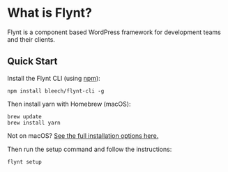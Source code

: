 # What is Flynt?

Flynt is a component based WordPress framework for development teams and their clients.


## Quick Start

Install the Flynt CLI (using [npm](https://www.npmjs.com/)):

```
npm install bleech/flynt-cli -g
```

Then install yarn with Homebrew (macOS):

```
brew update
brew install yarn
```

Not on macOS? [See the full installation options here.](https://yarnpkg.com/en/docs/install)


Then run the setup command and follow the instructions:

```
flynt setup
```
